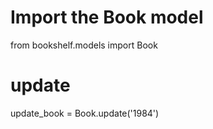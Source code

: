 # Import the Book model
from bookshelf.models import Book

# update
update_book = Book.update('1984')